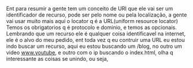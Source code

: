 Ent para resumir a gente tem um conceito de URI que ele vai ser um identificador de recurso, pode ser pelo nome ou pela localização, a gente vai usar muito mais aqui o locator q é a URL(uniform resource locator) Temos os obrigatorios q é protocolo e dominio, e temos as opcionais. Lembrando que um recurso ele é qualquer coisa identificavel na internet, ele é o alvo do meu pedido, ent toda vez q eu contruir uma URL eu estou indo buscar um recurso, aqui eu estou buscando um /blog, no outro um video www.youtube, e outro com o ip buscando o index.html, olha q interessante as coisas se unindo, ou seja, 